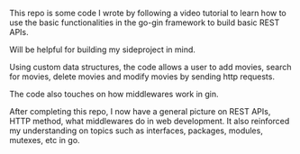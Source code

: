 This repo is some code I wrote by following a video tutorial to learn how to use the basic functionalities in the go-gin framework to build basic REST APIs.

Will be helpful for building my sideproject in mind.

Using custom data structures, the code allows a user to add movies, search for movies, delete movies and modify movies by sending http requests. 

The code also touches on how middlewares work in gin. 

After completing this repo, I now have a general picture on REST APIs, HTTP method, what middlewares do in web development. It also reinforced my understanding on topics such as interfaces, packages, modules, mutexes, etc in go.